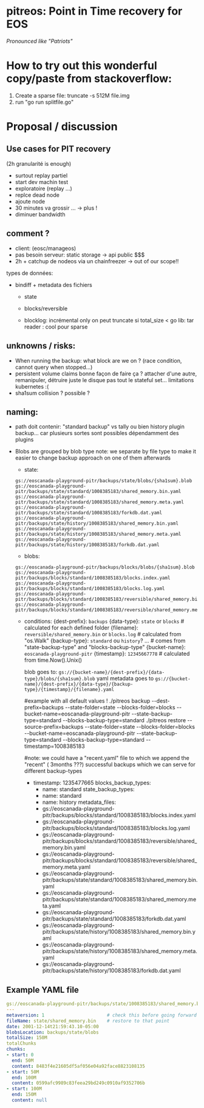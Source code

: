 # pitreos: Point in Time recovery for EOS
_Pronounced like "Patriots"_

# How to try out this wonderful copy/paste from stackoverflow:

1. Create a sparse file: truncate -s 512M file.img
2. run "go run splitfile.go"



# Proposal / discussion

## Use cases for PIT recovery 

(2h granularité is enough)

* surtout replay partiel
* start dev machin test
* exploratoire (replay ...)
* replce dead node
* ajoute node 
* 30 minutes va grossir ... -> plus !
* diminuer bandwidth

## comment ?
* client: (eosc/manageos) 
* pas besoin serveur: static storage -> api public $$$
* 2h + catchup de nodeos via un chainfreezer -> out of our scope!!

types de données:
* bindiff + metadata des fichiers
  * state
  * blocks/reversible

  * blocklog: incrémental only
 	on peut truncate si total_size <
        go lib: tar reader : cool pour sparse


## unknowns / risks:
  * When running the backup: what block are we on ? (race condition, cannot query when stopped...)
  * persistent volume claims bonne façon de faire ça ? attacher d'une autre, remanipuler, détruire juste le disque pas tout le stateful set... limitations kubernetes :(
  * sha1sum collision ? possible ?

## naming:
  * path doit contenir: "standard backup" vs tally ou bien history plugin backup... car plusieurs sortes sont possibles dépendamment des plugins

* Blobs are grouped by blob type
  note: we separate by file type to make it easier to change backup approach on one of them afterwards
  * state: 
   ```
   gs://eoscanada-playground-pitr/backups/state/blobs/{sha1sum}.blob
   gs://eoscanada-playground-pitr/backups/state/standard/1008385183/shared_memory.bin.yaml
   gs://eoscanada-playground-pitr/backups/state/standard/1008385183/shared_memory.meta.yaml
   gs://eoscanada-playground-pitr/backups/state/standard/1008385183/forkdb.dat.yaml
   gs://eoscanada-playground-pitr/backups/state/history/1008385183/shared_memory.bin.yaml
   gs://eoscanada-playground-pitr/backups/state/history/1008385183/shared_memory.meta.yaml
   gs://eoscanada-playground-pitr/backups/state/history/1008385183/forkdb.dat.yaml
   ```
  * blobs:
   ``` 
   gs://eoscanada-playground-pitr/backups/blocks/blobs/{sha1sum}.blob
   gs://eoscanada-playground-pitr/backups/blocks/standard/1008385183/blocks.index.yaml
   gs://eoscanada-playground-pitr/backups/blocks/standard/1008385183/blocks.log.yaml
   gs://eoscanada-playground-pitr/backups/blocks/standard/1008385183/reversible/shared_memory.bin.yaml
   gs://eoscanada-playground-pitr/backups/blocks/standard/1008385183/reversible/shared_memory.meta.yaml
   ```
  * conditions:
     {dest-prefix}: `backups`
     {data-type}: `state` or `blocks` # calculated for each defined folder
     {filename}: `reversible/shared_memory.bin` or `blocks.log` # calculated from "os.Walk"
     {backup-type}: `standard` ou `history`? ... # comes from "state-backup-type" and "blocks-backup-type"
     {bucket-name}: `eoscanada-playground-pitr`
     {timestamp}: `12345667778` # calculated from time.Now().Unix()

    blob goes to:
    `gs://{bucket-name}/{dest-prefix}/{data-type}/blobs/{sha1sum}.blob`
    yaml metadata goes to
    `gs://{bucket-name}/{dest-prefix}/{data-type}/{backup-type}/{timestamp}/{filename}.yaml`

    #example with all default values !
    ./pitreos backup --dest-prefix=backups --state-folder=state --blocks-folder=blocks --bucket-name=eoscanada-playground-pitr --state-backup-type=standard --blocks-backup-type=standard
    ./pitreos restore --source-prefix=backups  --state-folder=state --blocks-folder=blocks --bucket-name=eoscanada-playground-pitr --state-backup-type=standard --blocks-backup-type=standard --timestamp=1008385183

    #note: we could have a "recent.yaml" file to which we append the "recent" ( 3months ???) successful backups which we can serve for different backup-types
    - timestamp: 1235477665
      blocks_backup_types:
      - name: standard
      state_backup_types:
      - name: standard
      - name: history
      metadata_files: 
      - gs://eoscanada-playground-pitr/backups/blocks/standard/1008385183/blocks.index.yaml
      - gs://eoscanada-playground-pitr/backups/blocks/standard/1008385183/blocks.log.yaml
      - gs://eoscanada-playground-pitr/backups/blocks/standard/1008385183/reversible/shared_memory.bin.yaml
      - gs://eoscanada-playground-pitr/backups/blocks/standard/1008385183/reversible/shared_memory.meta.yaml
      - gs://eoscanada-playground-pitr/backups/state/standard/1008385183/shared_memory.bin.yaml
      - gs://eoscanada-playground-pitr/backups/state/standard/1008385183/shared_memory.meta.yaml
      - gs://eoscanada-playground-pitr/backups/state/standard/1008385183/forkdb.dat.yaml
      - gs://eoscanada-playground-pitr/backups/state/history/1008385183/shared_memory.bin.yaml
      - gs://eoscanada-playground-pitr/backups/state/history/1008385183/shared_memory.meta.yaml
      - gs://eoscanada-playground-pitr/backups/state/history/1008385183/forkdb.dat.yaml


      
   
## Example YAML file
```yaml
gs://eoscanada-playground-pitr/backups/state/1008385183/shared_memory.bin.yaml
---
metaversion: 1                       # check this before going forward
fileName: state/shared_memory.bin    # restore to that point
date: 2001-12-14t21:59:43.10-05:00
blobsLocation: backups/state/blobs
totalSize: 150M
totalChunks
chunks:
- start: 0
  end: 50M
  content: 8483f4e21605df5af056e04a92face8823108135
- start: 50M
  end: 100M
  content: 0599afc9989c83feea29bd249c0910af9352706b
- start: 100M
  end: 150M
  content: null
```

